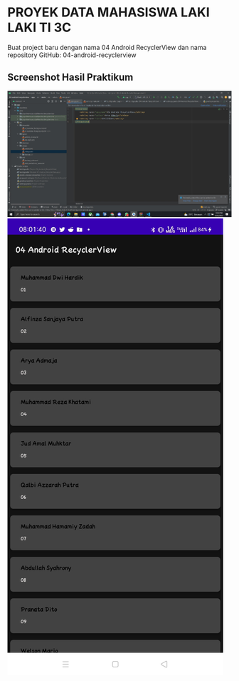 # PROYEK DATA MAHASISWA LAKI LAKI TI 3C

Buat project baru dengan nama 04 Android RecyclerView dan nama repository GitHub: 04-android-recyclerview

## Screenshot Hasil Praktikum

![Hasil Praktikum](ss/Screenshot_1.jpg)
![Hasil Praktikum](ss/Screenshot_3.jpeg)


